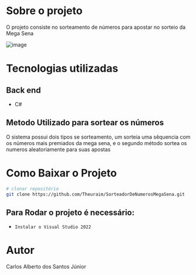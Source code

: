 # Sobre o projeto

O projeto consiste no sorteamento de números para apostar no sorteio da Mega Sena

![image](https://github.com/Theuraim/SorteadorDeNumerosMegaSena/assets/78986028/26627b28-ec13-4a34-be5e-66e12a112193)


# Tecnologias utilizadas
## Back end
- C#

## Metodo Utilizado para sortear os números

O sistema possui dois tipos se sorteamento, um sorteia uma sêquencia com os números mais premiados da mega sena, e o segundo método sortea os numeros aleatoriamente para suas apostas

# Como Baixar o Projeto
```bash
# clonar repositório
git clone https://github.com/Theuraim/SorteadorDeNumerosMegaSena.git
```

## Para Rodar o projeto é necessário: 
- ``Instalar o Visual Studio 2022``


# Autor

Carlos Alberto dos Santos Júnior
